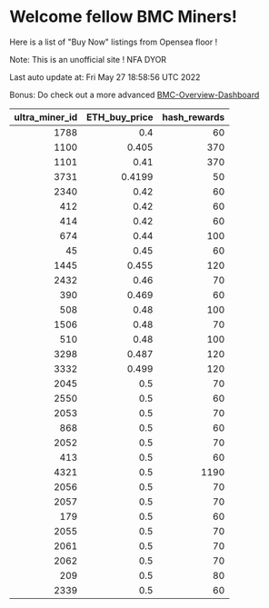 # Welcome fellow BMC Miners!
Here is a list of "Buy Now" listings from Opensea floor !

Note: This is an unofficial site ! NFA DYOR

Last auto update at: Fri May 27 18:58:56 UTC 2022

Bonus: Do check out a more advanced [BMC-Overview-Dashboard](https://dune.com/defifunk/BMC-Overview-Dashboard)


|   ultra_miner_id |   ETH_buy_price |   hash_rewards |
|-----------------:|----------------:|---------------:|
|             1788 |          0.4    |             60 |
|             1100 |          0.405  |            370 |
|             1101 |          0.41   |            370 |
|             3731 |          0.4199 |             50 |
|             2340 |          0.42   |             60 |
|              412 |          0.42   |             60 |
|              414 |          0.42   |             60 |
|              674 |          0.44   |            100 |
|               45 |          0.45   |             60 |
|             1445 |          0.455  |            120 |
|             2432 |          0.46   |             70 |
|              390 |          0.469  |             60 |
|              508 |          0.48   |            100 |
|             1506 |          0.48   |             70 |
|              510 |          0.48   |            100 |
|             3298 |          0.487  |            120 |
|             3332 |          0.499  |            120 |
|             2045 |          0.5    |             70 |
|             2550 |          0.5    |             60 |
|             2053 |          0.5    |             70 |
|              868 |          0.5    |             60 |
|             2052 |          0.5    |             70 |
|              413 |          0.5    |             60 |
|             4321 |          0.5    |           1190 |
|             2056 |          0.5    |             70 |
|             2057 |          0.5    |             70 |
|              179 |          0.5    |             60 |
|             2055 |          0.5    |             70 |
|             2061 |          0.5    |             70 |
|             2062 |          0.5    |             70 |
|              209 |          0.5    |             80 |
|             2339 |          0.5    |             60 |